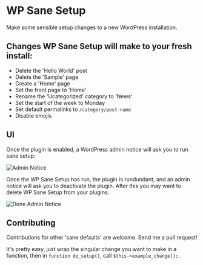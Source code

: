 # WP Sane Setup

Make some sensible setup changes to a new WordPress installation.

## Changes WP Sane Setup will make to your fresh install:

 - Delete the 'Hello World' post
 - Delete the 'Sample' page
 - Create a 'Home' page
 - Set the front page to 'Home'
 - Rename the 'Ucategorized' category to 'News'
 - Set the start of the week to Monday
 - Set default permalinks to `/category/post-name`
 - Disable emojis

## UI

Once the plugin is enabled, a WordPress admin notice will ask you to run sane setup:

![Admin Notice](http://i.imgur.com/7WlNsJi.png)

Once the WP Sane Setup has run, the plugin is rundundant, and an admin notice will ask you to deactivate the plugin. After this you may want to delete WP Sane Setup from your plugins.

![Done Admin Notice](http://i.imgur.com/uIGky3u.png)

## Contributing

Contributions for other 'sane defaults' are welcome. Send me a pull request!

It's pretty easy, just wrap the singular change you want to make in a function, then in `function do_setup()`, call  `$this->example_change();`.
